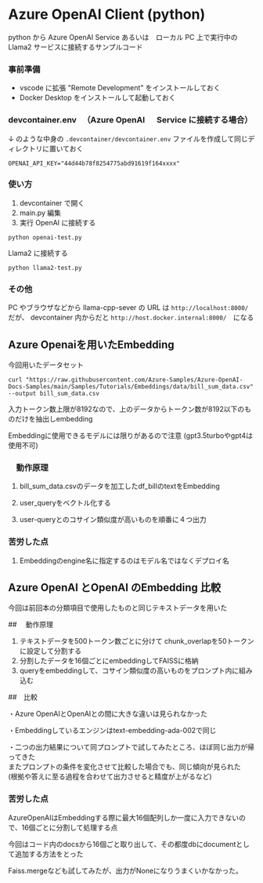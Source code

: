 # Azure OpenAI Client (python)

python から Azure OpenAI Service あるいは　ローカル PC 上で実行中の Llama2 サービスに接続するサンプルコード

### 事前準備

- vscode に拡張 "Remote Development" をインストールしておく
- Docker Desktop をインストールして起動しておく

### devcontainer.env 　（Azure OpenAI 　 Service に接続する場合）

↓ のような中身の `.devcontainer/devcontainer.env` ファイルを作成して同じディレクトリに置いておく

```
OPENAI_API_KEY="44d44b78f8254775abd91619f164xxxx"
```

### 使い方

1. devcontainer で開く
1. main.py 編集
1. 実行
   OpenAI に接続する

```
python openai-test.py
```

Llama2 に接続する

```
python llama2-test.py
```

### その他

PC やブラウザなどから llama-cpp-sever の URL は `http://localhost:8000/` だが、
devcontainer 内からだと `http://host.docker.internal:8000/`　になる

## Azure Openaiを用いたEmbedding

今回用いたデータセット
```
curl "https://raw.githubusercontent.com/Azure-Samples/Azure-OpenAI-Docs-Samples/main/Samples/Tutorials/Embeddings/data/bill_sum_data.csv" --output bill_sum_data.csv
```

入力トークン数上限が8192なので、上のデータからトークン数が8192以下のものだけを抽出しembedding  

Embeddingに使用できるモデルには限りがあるので注意
(gpt3.5turboやgpt4は使用不可)

### 　動作原理  

1.  bill_sum_data.csvのデータを加工したdf_billのtextをEmbedding

1.  user_queryをベクトル化する

1.  user-queryとのコサイン類似度が高いものを順番に４つ出力

### 苦労した点

1. Embeddingのengine名に指定するのはモデル名ではなくデプロイ名


## Azure OpenAI とOpenAI のEmbedding 比較


今回は前回本の分類項目で使用したものと同じテキストデータを用いた　　

##　 動作原理
1. テキストデータを500トークン数ごとに分けて chunk_overlapを50トークンに設定して分割する
1. 分割したデータを16個ごとにembeddingしてFAISSに格納
1. queryをembeddingして、コサイン類似度の高いものをプロンプト内に組み込む

##　比較

・Azure OpenAIとOpenAIとの間に大きな違いは見られなかった  

・Embeddingしているエンジンはtext-embedding-ada-002で同じ

・二つの出力結果について同プロンプトで試してみたところ、ほぼ同じ出力が帰ってきた  
またプロンプトの条件を変化させて比較した場合でも、同じ傾向が見られた  
(根拠や答えに至る過程を合わせて出力させると精度が上がるなど)



### 苦労した点

 AzureOpenAIはEmbeddingする際に最大16個配列しか一度に入力できないので、16個ごとに分割して処理する点

 今回はコード内のdocsから16個ごと取り出して、その都度dbにdocumentとして追加する方法をとった  
 
 Faiss.mergeなども試してみたが、出力がNoneになりうまくいかなかった。

 



